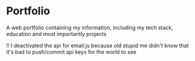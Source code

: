 # Portfolio
A web portfolio containing my information, including my tech stack, education and most importantly projects

!! I deactivated the api for email.js because old stupid me didn't know that it's bad to push/commit api keys for the world to see
